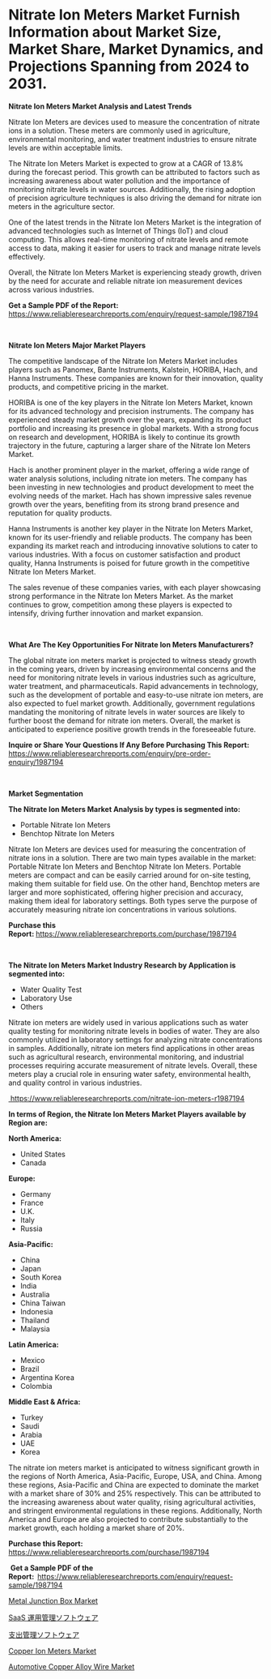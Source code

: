 <p><h1>Nitrate Ion Meters Market Furnish Information about Market Size, Market Share, Market Dynamics, and Projections Spanning from 2024 to 2031.</h1></p><p><strong>Nitrate Ion Meters Market Analysis and Latest Trends</strong></p>
<p><p>Nitrate Ion Meters are devices used to measure the concentration of nitrate ions in a solution. These meters are commonly used in agriculture, environmental monitoring, and water treatment industries to ensure nitrate levels are within acceptable limits. </p><p>The Nitrate Ion Meters Market is expected to grow at a CAGR of 13.8% during the forecast period. This growth can be attributed to factors such as increasing awareness about water pollution and the importance of monitoring nitrate levels in water sources. Additionally, the rising adoption of precision agriculture techniques is also driving the demand for nitrate ion meters in the agriculture sector.</p><p>One of the latest trends in the Nitrate Ion Meters Market is the integration of advanced technologies such as Internet of Things (IoT) and cloud computing. This allows real-time monitoring of nitrate levels and remote access to data, making it easier for users to track and manage nitrate levels effectively.</p><p>Overall, the Nitrate Ion Meters Market is experiencing steady growth, driven by the need for accurate and reliable nitrate ion measurement devices across various industries.</p></p>
<p><strong>Get a Sample PDF of the Report:&nbsp;</strong> <a href="https://www.reliableresearchreports.com/enquiry/request-sample/1987194">https://www.reliableresearchreports.com/enquiry/request-sample/1987194</a></p>
<p>&nbsp;</p>
<p><strong>Nitrate Ion Meters Major Market Players</strong></p>
<p><p>The competitive landscape of the Nitrate Ion Meters Market includes players such as Panomex, Bante Instruments, Kalstein, HORIBA, Hach, and Hanna Instruments. These companies are known for their innovation, quality products, and competitive pricing in the market.</p><p>HORIBA is one of the key players in the Nitrate Ion Meters Market, known for its advanced technology and precision instruments. The company has experienced steady market growth over the years, expanding its product portfolio and increasing its presence in global markets. With a strong focus on research and development, HORIBA is likely to continue its growth trajectory in the future, capturing a larger share of the Nitrate Ion Meters Market.</p><p>Hach is another prominent player in the market, offering a wide range of water analysis solutions, including nitrate ion meters. The company has been investing in new technologies and product development to meet the evolving needs of the market. Hach has shown impressive sales revenue growth over the years, benefiting from its strong brand presence and reputation for quality products.</p><p>Hanna Instruments is another key player in the Nitrate Ion Meters Market, known for its user-friendly and reliable products. The company has been expanding its market reach and introducing innovative solutions to cater to various industries. With a focus on customer satisfaction and product quality, Hanna Instruments is poised for future growth in the competitive Nitrate Ion Meters Market.</p><p>The sales revenue of these companies varies, with each player showcasing strong performance in the Nitrate Ion Meters Market. As the market continues to grow, competition among these players is expected to intensify, driving further innovation and market expansion.</p></p>
<p>&nbsp;</p>
<p><strong>What Are The Key Opportunities For Nitrate Ion Meters Manufacturers?</strong></p>
<p><p>The global nitrate ion meters market is projected to witness steady growth in the coming years, driven by increasing environmental concerns and the need for monitoring nitrate levels in various industries such as agriculture, water treatment, and pharmaceuticals. Rapid advancements in technology, such as the development of portable and easy-to-use nitrate ion meters, are also expected to fuel market growth. Additionally, government regulations mandating the monitoring of nitrate levels in water sources are likely to further boost the demand for nitrate ion meters. Overall, the market is anticipated to experience positive growth trends in the foreseeable future.</p></p>
<p><strong>Inquire or Share Your Questions If Any Before Purchasing This Report:</strong> <a href="https://www.reliableresearchreports.com/enquiry/pre-order-enquiry/1987194">https://www.reliableresearchreports.com/enquiry/pre-order-enquiry/1987194</a></p>
<p>&nbsp;</p>
<p><strong>Market Segmentation</strong></p>
<p><strong>The Nitrate Ion Meters Market Analysis by types is segmented into:</strong></p>
<p><ul><li>Portable Nitrate Ion Meters</li><li>Benchtop Nitrate Ion Meters</li></ul></p>
<p><p>Nitrate Ion Meters are devices used for measuring the concentration of nitrate ions in a solution. There are two main types available in the market: Portable Nitrate Ion Meters and Benchtop Nitrate Ion Meters. Portable meters are compact and can be easily carried around for on-site testing, making them suitable for field use. On the other hand, Benchtop meters are larger and more sophisticated, offering higher precision and accuracy, making them ideal for laboratory settings. Both types serve the purpose of accurately measuring nitrate ion concentrations in various solutions.</p></p>
<p><strong>Purchase this Report:&nbsp;</strong><a href="https://www.reliableresearchreports.com/purchase/1987194">https://www.reliableresearchreports.com/purchase/1987194</a></p>
<p>&nbsp;</p>
<p><strong>The Nitrate Ion Meters Market Industry Research by Application is segmented into:</strong></p>
<p><ul><li>Water Quality Test</li><li>Laboratory Use</li><li>Others</li></ul></p>
<p><p>Nitrate ion meters are widely used in various applications such as water quality testing for monitoring nitrate levels in bodies of water. They are also commonly utilized in laboratory settings for analyzing nitrate concentrations in samples. Additionally, nitrate ion meters find applications in other areas such as agricultural research, environmental monitoring, and industrial processes requiring accurate measurement of nitrate levels. Overall, these meters play a crucial role in ensuring water safety, environmental health, and quality control in various industries.</p></p>
<p><a href="https://www.reliableresearchreports.com/nitrate-ion-meters-r1987194">&nbsp;https://www.reliableresearchreports.com/nitrate-ion-meters-r1987194</a></p>
<p><strong>In terms of Region, the Nitrate Ion Meters Market Players available by Region are:</strong></p>
<p>
    <p> <strong> North America: </strong>
        <ul>
            <li>United States</li>
            <li>Canada</li>
        </ul>
        </p> 
    <p> <strong> Europe: </strong>
        <ul>
            <li>Germany</li>
            <li>France</li>
            <li>U.K.</li>
            <li>Italy</li>
            <li>Russia</li>
        </ul>
        </p> 
    <p> <strong> Asia-Pacific: </strong>
        <ul>
            <li>China</li>
            <li>Japan</li>
            <li>South Korea</li>
            <li>India</li>
            <li>Australia</li>
            <li>China Taiwan</li>
            <li>Indonesia</li>
            <li>Thailand</li>
            <li>Malaysia</li>
        </ul>
        </p> 
    <p> <strong> Latin America: </strong>
        <ul>
            <li>Mexico</li>
            <li>Brazil</li>
            <li>Argentina Korea</li>
            <li>Colombia</li>
        </ul>
        </p> 
    <p> <strong> Middle East & Africa: </strong>
        <ul>
            <li>Turkey</li>
            <li>Saudi</li>
            <li>Arabia</li>
            <li>UAE</li>
            <li>Korea</li>
        </ul>
    </p>
    </p>
<p><p>The nitrate ion meters market is anticipated to witness significant growth in the regions of North America, Asia-Pacific, Europe, USA, and China. Among these regions, Asia-Pacific and China are expected to dominate the market with a market share of 30% and 25% respectively. This can be attributed to the increasing awareness about water quality, rising agricultural activities, and stringent environmental regulations in these regions. Additionally, North America and Europe are also projected to contribute substantially to the market growth, each holding a market share of 20%.</p></p>
<p><strong>Purchase this Report: </strong><a href="https://www.reliableresearchreports.com/purchase/1987194">https://www.reliableresearchreports.com/purchase/1987194</a></p>
<p>&nbsp;<strong>Get a Sample PDF of the Report:&nbsp;&nbsp;</strong><a href="https://www.reliableresearchreports.com/enquiry/request-sample/1987194">https://www.reliableresearchreports.com/enquiry/request-sample/1987194</a></p>
<p><strong></strong></p>
<p><p><a href="https://view.publitas.com/reportprime-1/metal-junction-box-market-exploring-market-share-market-trends-and-future-growth/">Metal Junction Box Market</a></p><p><a href="https://github.com/dandier2003/Market-Research-Report-List-1/blob/main/471907945202.md">SaaS 運用管理ソフトウェア</a></p><p><a href="https://github.com/sghwr779811674/Market-Research-Report-List-1/blob/main/981695245201.md">支出管理ソフトウェア</a></p><p><a href="https://github.com/julyju69/Market-Research-Report-List-3/blob/main/copper-ion-meters-market.md">Copper Ion Meters Market</a></p><p><a href="https://issuu.com/reportprime-2/docs/automotive-copper-alloy-wire-market-size-2030.pptx">Automotive Copper Alloy Wire Market</a></p></p>